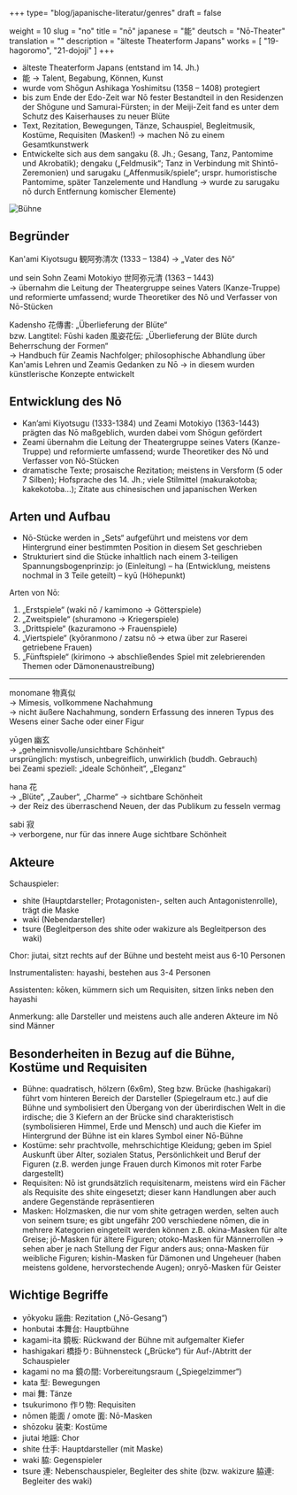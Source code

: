 +++
type= "blog/japanische-literatur/genres"
draft = false

weight = 10
slug = "no"
title = "nō"
japanese = "能"
deutsch = "Nō-Theater"
translation = ""
description = "älteste Theaterform Japans"
works = [
    "19-hagoromo",
    "21-dojoji"
]
+++

- älteste Theaterform Japans (entstand im 14. Jh.)
- 能 -> Talent, Begabung, Können, Kunst
- wurde vom Shōgun Ashikaga Yoshimitsu (1358 – 1408) protegiert
- bis zum Ende der Edo-Zeit war Nō fester Bestandteil in den Residenzen der Shōgune und Samurai-Fürsten; in der Meiji-Zeit fand es unter dem Schutz des Kaiserhauses zu neuer Blüte
- Text, Rezitation, Bewegungen, Tänze, Schauspiel, Begleitmusik, Kostüme, Requisiten (Masken!) -> machen Nō zu einem Gesamtkunstwerk
- Entwickelte sich aus dem sangaku (8. Jh.; Gesang, Tanz, Pantomime und Akrobatik); dengaku („Feldmusik“; Tanz in Verbindung mit Shintō-Zeremonien) und sarugaku („Affenmusik/spiele“; urspr. humoristische Pantomime, später Tanzelemente und Handlung -> wurde zu sarugaku nō durch Entfernung komischer Elemente)

![Bühne](../img/no-stage.jpg)

## Begründer

Kan'ami Kiyotsugu 観阿弥清次 (1333 – 1384) -> „Vater des Nō“

und sein Sohn Zeami Motokiyo 世阿弥元清 (1363 – 1443)  
-> übernahm die Leitung der Theatergruppe seines Vaters (Kanze-Truppe) und reformierte umfassend; wurde Theoretiker des Nō und Verfasser von Nō-Stücken

Kadensho 花傳書: „Überlieferung der Blüte“  
bzw. Langtitel: Fūshi kaden 風姿花伝: „Überlieferung der Blüte durch Beherrschung der Formen“  
-> Handbuch für Zeamis Nachfolger; philosophische Abhandlung über Kan'amis Lehren und Zeamis Gedanken zu Nō -> in diesem wurden künstlerische Konzepte entwickelt

## Entwicklung des Nō

- Kan’ami Kiyotsugu (1333-1384) und Zeami Motokiyo (1363-1443) prägten das Nō maßgeblich, wurden dabei vom Shōgun gefördert
- Zeami übernahm die Leitung der Theatergruppe seines Vaters (Kanze-Truppe) und reformierte umfassend; wurde Theoretiker des Nō und Verfasser von Nō-Stücken
- dramatische Texte; prosaische Rezitation; meistens in Versform (5 oder 7 Silben); Hofsprache des 14. Jh.; viele Stilmittel (makurakotoba; kakekotoba…); Zitate aus chinesischen und japanischen Werken

## Arten und Aufbau

- Nō-Stücke werden in „Sets“ aufgeführt und meistens vor dem Hintergrund einer bestimmten Position in diesem Set geschrieben
- Strukturiert sind die Stücke inhaltlich nach einem 3-teiligen Spannungsbogenprinzip:
  jo (Einleitung) – ha (Entwicklung, meistens nochmal in 3 Teile geteilt) – kyū (Höhepunkt)

Arten von Nō:

1. „Erstspiele“ (waki nō / kamimono -> Götterspiele)
2. „Zweitspiele“ (shuramono -> Kriegerspiele)
3. „Drittspiele“ (kazuramono -> Frauenspiele)
4. „Viertspiele“ (kyōranmono / zatsu nō -> etwa über zur Raserei getriebene Frauen)
5. „Fünftspiele“ (kirimono -> abschließendes Spiel mit zelebrierenden Themen oder Dämonenaustreibung)

---

monomane  物真似  
-> Mimesis, vollkommene Nachahmung  
-> nicht äußere Nachahmung, sondern Erfassung des inneren Typus des Wesens einer Sache oder einer Figur

yūgen 幽玄  
-> „geheimnisvolle/unsichtbare Schönheit“  
ursprünglich: mystisch, unbegreiflich, unwirklich (buddh. Gebrauch)  
bei Zeami speziell: „ideale Schönheit“, „Eleganz“

hana 花  
-> „Blüte“, „Zauber“, „Charme“ -> sichtbare Schönheit  
-> der Reiz des überraschend Neuen, der das Publikum zu fesseln vermag

sabi 寂  
-> verborgene, nur für das innere Auge sichtbare Schönheit

## Akteure

Schauspieler:

- shite (Hauptdarsteller; Protagonisten-, selten auch Antagonistenrolle), trägt die Maske
- waki (Nebendarsteller)
- tsure (Begleitperson des shite oder wakizure als Begleitperson des waki)

Chor: jiutai, sitzt rechts auf der Bühne und besteht meist aus 6-10 Personen

Instrumentalisten: hayashi, bestehen aus 3-4 Personen

Assistenten: kōken, kümmern sich um Requisiten, sitzen links neben den hayashi

Anmerkung: alle Darsteller und meistens auch alle anderen Akteure im Nō sind Männer

## Besonderheiten in Bezug auf die Bühne, Kostüme und Requisiten

- Bühne: quadratisch, hölzern (6x6m), Steg bzw. Brücke (hashigakari) führt vom hinteren Bereich der Darsteller (Spiegelraum etc.) auf die Bühne und symbolisiert den Übergang von der überirdischen Welt in die irdische; die 3 Kiefern an der Brücke sind charakteristisch (symbolisieren Himmel, Erde und Mensch) und auch die Kiefer im Hintergrund der Bühne ist ein klares Symbol einer Nō-Bühne
- Kostüme: sehr prachtvolle, mehrschichtige Kleidung; geben im Spiel Auskunft über Alter, sozialen Status, Persönlichkeit und Beruf der Figuren (z.B. werden junge Frauen durch Kimonos mit roter Farbe dargestellt)
- Requisiten: Nō ist grundsätzlich requisitenarm, meistens wird ein Fächer als Requisite des shite eingesetzt; dieser kann Handlungen aber auch andere Gegenstände repräsentieren
- Masken: Holzmasken, die nur vom shite getragen werden, selten auch von seinem tsure; es gibt ungefähr 200 verschiedene nōmen, die in mehrere Kategorien eingeteilt werden können
  z.B. okina-Masken für alte Greise; jō-Masken für ältere Figuren; otoko-Masken für Männerrollen -> sehen aber je nach Stellung der Figur anders aus; onna-Masken für weibliche Figuren; kishin-Masken für Dämonen und Ungeheuer (haben meistens goldene, hervorstechende Augen); onryō-Masken für Geister

## Wichtige Begriffe

- yōkyoku 謡曲: Rezitation („Nō-Gesang“)
- honbutai 本舞台: Hauptbühne
- kagami-ita 鏡板: Rückwand der Bühne mit aufgemalter Kiefer
- hashigakari 橋掛り: Bühnensteck („Brücke“) für Auf-/Abtritt der Schauspieler
- kagami no ma 鏡の間: Vorbereitungsraum („Spiegelzimmer“)
- kata 型: Bewegungen
- mai 舞: Tänze
- tsukurimono 作り物: Requisiten
- nōmen 能面 / omote 面: Nō-Masken
- shōzoku 装束: Kostüme
- jiutai 地謡: Chor
- shite 仕手: Hauptdarsteller (mit Maske)
- waki 脇: Gegenspieler
- tsure 連: Nebenschauspieler, Begleiter des shite (bzw. wakizure 脇連: Begleiter des waki)

